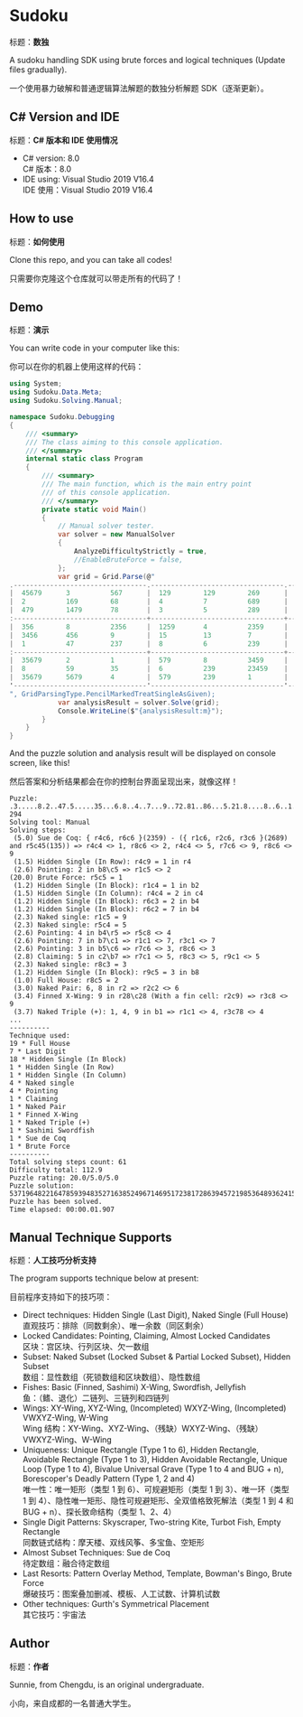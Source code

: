 # Sudoku

标题：**数独**

A sudoku handling SDK using brute forces and logical techniques (Update files gradually).

一个使用暴力破解和普通逻辑算法解题的数独分析解题 SDK（逐渐更新）。



## C# Version and IDE

标题：**C# 版本和 IDE 使用情况**

* C# version: 8.0<br/>C# 版本：8.0
* IDE using: Visual Studio 2019 V16.4<br/>IDE 使用：Visual Studio 2019 V16.4



## How to use

标题：**如何使用**

Clone this repo, and you can take all codes!

只需要你克隆这个仓库就可以带走所有的代码了！



## Demo

标题：**演示**

You can write code in your computer like this:

你可以在你的机器上使用这样的代码：

```csharp
using System;
using Sudoku.Data.Meta;
using Sudoku.Solving.Manual;

namespace Sudoku.Debugging
{
    /// <summary>
    /// The class aiming to this console application.
    /// </summary>
    internal static class Program
    {
        /// <summary>
        /// The main function, which is the main entry point
        /// of this console application.
        /// </summary>
        private static void Main()
        {
            // Manual solver tester.
            var solver = new ManualSolver
            {
                AnalyzeDifficultyStrictly = true,
                //EnableBruteForce = false,
            };
            var grid = Grid.Parse(@"
.---------------------------------.---------------------------------.---------------------------------.
|  45679      3          567      |  129        129        269      |  479        8          249      |
|  2          169        68       |  4          7          689      |  5          139        139      |
|  479        1479       78       |  3          5          289      |  479        1249       6        |
:---------------------------------+---------------------------------+---------------------------------:
|  356        8          2356     |  1259       4          2359     |  369        7          139      |
|  3456       456        9        |  15         13         7        |  2          1346       8        |
|  1          47         237      |  8          6          239      |  349        349        5        |
:---------------------------------+---------------------------------+---------------------------------:
|  35679      2          1        |  579        8          3459     |  3469       34569      349      |
|  8          59         35       |  6          239        23459    |  1          23459      7        |
|  35679      5679       4        |  579        239        1        |  8          23569      239      |
'---------------------------------'---------------------------------'---------------------------------'
", GridParsingType.PencilMarkedTreatSingleAsGiven);
            var analysisResult = solver.Solve(grid);
            Console.WriteLine($"{analysisResult:m}");
        }
    }
}

```

And the puzzle solution and analysis result will be displayed on console screen, like this!

然后答案和分析结果都会在你的控制台界面呈现出来，就像这样！

```
Puzzle: .3.....8.2..47.5.....35...6.8..4..7...9..72.81..86...5.21.8....8..6..1.7..4..18..:119 294
Solving tool: Manual
Solving steps:
 (5.0) Sue de Coq: { r4c6, r6c6 }(2359) - ({ r1c6, r2c6, r3c6 }(2689) and r5c45(135)) => r4c4 <> 1, r8c6 <> 2, r4c4 <> 5, r7c6 <> 9, r8c6 <> 9
 (1.5) Hidden Single (In Row): r4c9 = 1 in r4
 (2.6) Pointing: 2 in b8\c5 => r1c5 <> 2
(20.0) Brute Force: r5c5 = 1
 (1.2) Hidden Single (In Block): r1c4 = 1 in b2
 (1.5) Hidden Single (In Column): r4c4 = 2 in c4
 (1.2) Hidden Single (In Block): r6c3 = 2 in b4
 (1.2) Hidden Single (In Block): r6c2 = 7 in b4
 (2.3) Naked single: r1c5 = 9
 (2.3) Naked single: r5c4 = 5
 (2.6) Pointing: 4 in b4\r5 => r5c8 <> 4
 (2.6) Pointing: 7 in b7\c1 => r1c1 <> 7, r3c1 <> 7
 (2.6) Pointing: 3 in b5\c6 => r7c6 <> 3, r8c6 <> 3
 (2.8) Claiming: 5 in c2\b7 => r7c1 <> 5, r8c3 <> 5, r9c1 <> 5
 (2.3) Naked single: r8c3 = 3
 (1.2) Hidden Single (In Block): r9c5 = 3 in b8
 (1.0) Full House: r8c5 = 2
 (3.0) Naked Pair: 6, 8 in r2 => r2c2 <> 6
 (3.4) Finned X-Wing: 9 in r28\c28 (With a fin cell: r2c9) => r3c8 <> 9
 (3.7) Naked Triple (+): 1, 4, 9 in b1 => r1c1 <> 4, r3c78 <> 4
...
----------
Technique used:
19 * Full House
7 * Last Digit
18 * Hidden Single (In Block)
1 * Hidden Single (In Row)
1 * Hidden Single (In Column)
4 * Naked single
4 * Pointing
1 * Claiming
1 * Naked Pair
1 * Finned X-Wing
1 * Naked Triple (+)
1 * Sashimi Swordfish
1 * Sue de Coq
1 * Brute Force
----------
Total solving steps count: 61
Difficulty total: 112.9
Puzzle rating: 20.0/5.0/5.0
Puzzle solution: 537196482216478593948352716385249671469517238172863945721985364893624157654731829
Puzzle has been solved.
Time elapsed: 00:00.01.907
```



## Manual Technique Supports

标题：**人工技巧分析支持**

The program supports technique below at present:

目前程序支持如下的技巧项：

* Direct techniques: Hidden Single (Last Digit), Naked Single (Full House)<br/>直观技巧：排除（同数剩余）、唯一余数（同区剩余）
* Locked Candidates: Pointing, Claiming, Almost Locked Candidates<br/>区块：宫区块、行列区块、欠一数组
* Subset: Naked Subset (Locked Subset & Partial Locked Subset), Hidden Subset<br/>数组：显性数组（死锁数组和区块数组）、隐性数组
* Fishes: Basic (Finned, Sashimi) X-Wing, Swordfish, Jellyfish<br/>鱼：（鳍、退化）二链列、三链列和四链列
* Wings: XY-Wing, XYZ-Wing, (Incompleted) WXYZ-Wing, (Incompleted) VWXYZ-Wing, W-Wing<br/>Wing 结构：XY-Wing、XYZ-Wing、（残缺）WXYZ-Wing、（残缺）VWXYZ-Wing、W-Wing
* Uniqueness: Unique Rectangle (Type 1 to 6), Hidden Rectangle, Avoidable Rectangle (Type 1 to 3),  Hidden Avoidable Rectangle, Unique Loop (Type 1 to 4), Bivalue Universal Grave (Type 1 to 4 and BUG + n), Borescoper's Deadly Pattern (Type 1, 2 and 4)<br/>唯一性：唯一矩形（类型 1 到 6）、可规避矩形（类型 1 到 3）、唯一环（类型 1 到 4）、隐性唯一矩形、隐性可规避矩形、全双值格致死解法（类型 1 到 4 和 BUG + n）、探长致命结构（类型 1、2、4）
* Single Digit Patterns: Skyscraper, Two-string Kite, Turbot Fish, Empty Rectangle<br/>同数链式结构：摩天楼、双线风筝、多宝鱼、空矩形
* Almost Subset Techniques: Sue de Coq<br/>待定数组：融合待定数组
* Last Resorts: Pattern Overlay Method, Template, Bowman's Bingo, Brute Force<br/>爆破技巧：图案叠加删减、模板、人工试数、计算机试数
* Other techniques: Gurth's Symmetrical Placement<br/>其它技巧：宇宙法



## Author

标题：**作者**

Sunnie, from Chengdu, is an original undergraduate.

小向，来自成都的一名普通大学生。
